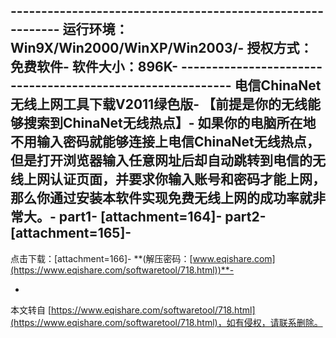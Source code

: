\-----------------------------------------------------------
运行环境：Win9X/Win2000/WinXP/Win2003/-
授权方式：免费软件-
软件大小：896K-
\-----------------------------------------------------------
电信ChinaNet无线上网工具下载V2011绿色版-
**【前提是你的无线能够搜索到ChinaNet无线热点】**-
如果你的电脑所在地不用输入密码就能够连接上电信ChinaNet无线热点，但是打开浏览器输入任意网址后却自动跳转到电信的无线上网认证页面，并要求你输入账号和密码才能上网，那么你通过安装本软件实现免费无线上网的成功率就非常大。-
part1-
\[attachment=164\]-
part2-
\[attachment=165\]-
-
点击下载：\[attachment=166\]-
**(解压密码：[www.eqishare.com](https://www.eqishare.com/softwaretool/718.html))**-

-

本文转自 [https://www.eqishare.com/softwaretool/718.html](https://www.eqishare.com/softwaretool/718.html)，如有侵权，请联系删除。